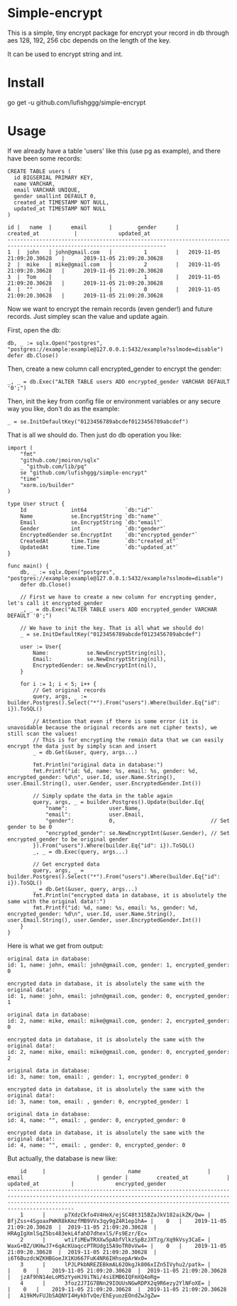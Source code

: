 # Simple-encrypt

This is a simple, tiny encrypt package for encrypt your record in db through aes 128, 192, 256 cbc depends on the length of the key.

It can be used to encrypt string and int.

# Install

go get -u github.com/lufishggg/simple-encrypt

# Usage

If we already have a table 'users' like this (use pg as example), and there have been some records:

    CREATE TABLE users (
      id BIGSERIAL PRIMARY KEY,
      name VARCHAR,
      email VARCHAR UNIQUE,
      gender smallint DEFAULT 0,
      created_at TIMESTAMP NOT NULL,
      updated_at TIMESTAMP NOT NULL
    )
	
	id |   name  |      email       |        gender      |          created_at           |             updated_at
    ------------------------------------------------------------------------------------------------------------------------
    1  |  john	 | john@gmail.com	|          1	     |   2019-11-05 21:09:20.30628	 |      2019-11-05 21:09:20.30628
    2  |  mike	 | mike@gmail.com	|          2	     |   2019-11-05 21:09:20.30628	 |      2019-11-05 21:09:20.30628
    3  |  Tom	 |	                |          1	     |   2019-11-05 21:09:20.30628	 |      2019-11-05 21:09:20.30628
    4  |  ""	 |	                |          0	     |   2019-11-05 21:09:20.30628	 |      2019-11-05 21:09:20.30628
    
Now we want to encrypt the remain records (even gender!) and future records. Just simpley scan the value and update again.

First, open the db:

    db, _ := sqlx.Open("postgres", "postgres://example:example@127.0.0.1:5432/example?sslmode=disable")
    defer db.Close()
    
Then, create a new column call encrypted_gender to encrypt the gender:

   	_, _ = db.Exec("ALTER TABLE users ADD encrypted_gender VARCHAR DEFAULT '0';")
   	
Then, init the key from config file or environment variables or any secure way you like, don't do as the example:
    
   	_ = se.InitDefaultKey("0123456789abcdef0123456789abcdef")

That is all we should do. Then just do db operation you like:

    import (
        "fmt"
        "github.com/jmoiron/sqlx"
        _ "github.com/lib/pq"
        se "github.com/lufishggg/simple-encrypt"
        "time"
        "xorm.io/builder"
    )
    
    type User struct {
    	Id              int64            `db:"id"`
    	Name            se.EncryptString `db:"name"`
    	Email           se.EncryptString `db:"email"`
    	Gender          int              `db:"gender"`
    	EncryptedGender se.EncryptInt    `db:"encrypted_gender"`
    	CreatedAt       time.Time        `db:"created_at"`
    	UpdatedAt       time.Time        `db:"updated_at"`
    }
    
    func main() {
    	db, _ := sqlx.Open("postgres", "postgres://example:example@127.0.0.1:5432/example?sslmode=disable")
    	defer db.Close()
    	
    	// First we have to create a new column for encrypting gender, let's call it encrypted_gender
    	_, _ = db.Exec("ALTER TABLE users ADD encrypted_gender VARCHAR DEFAULT '0';")
    	
    	// We have to init the key. That is all what we should do!
    	_ = se.InitDefaultKey("0123456789abcdef0123456789abcdef")
    	
        user := User{
            Name:            se.NewEncryptString(nil),
            Email:           se.NewEncryptString(nil),
            EncryptedGender: se.NewEncryptInt(nil),
        }
        
        for i := 1; i < 5; i++ {
            // Get original records
            query, args, _ := builder.Postgres().Select("*").From("users").Where(builder.Eq{"id": i}).ToSQL()
            
            // Attention that even if there is some error (it is unavoidable because the original records are not cipher texts), we still scan the values!
            // This is for encrypting the remain data that we can easily encrypt the data just by simply scan and insert
            _ = db.Get(&user, query, args...)
            
            fmt.Println("original data in database:")
            fmt.Printf("id: %d, name: %s, email: %s, gender: %d, encrypted_gender: %d\n", user.Id, user.Name.String(), user.Email.String(), user.Gender, user.EncryptedGender.Int())
            
            // Simply update the data in the table again
            query, args, _ = builder.Postgres().Update(builder.Eq{
                "name":             user.Name,
                "email":            user.Email,
                "gender":           0,                              // Set gender to be 0
                "encrypted_gender": se.NewEncryptInt(&user.Gender), // Set encrypted_gender to be original gender
            }).From("users").Where(builder.Eq{"id": i}).ToSQL()
            _, _ = db.Exec(query, args...)
            
            // Get encrypted data
            query, args, _ = builder.Postgres().Select("*").From("users").Where(builder.Eq{"id": i}).ToSQL()
            _ = db.Get(&user, query, args...)
            fmt.Println("encrypted data in database, it is absolutely the same with the original data!:")
            fmt.Printf("id: %d, name: %s, email: %s, gender: %d, encrypted_gender: %d\n", user.Id, user.Name.String(), user.Email.String(), user.Gender, user.EncryptedGender.Int())
        }
	}
	
Here is what we get from output:

    original data in database:
	id: 1, name: john, email: john@gmail.com, gender: 1, encrypted_gender: 0

	encrypted data in database, it is absolutely the same with the original data!:
	id: 1, name: john, email: john@gmail.com, gender: 0, encrypted_gender: 1

	original data in database:
	id: 2, name: mike, email: mike@gmail.com, gender: 2, encrypted_gender: 0

	encrypted data in database, it is absolutely the same with the original data!:
	id: 2, name: mike, email: mike@gmail.com, gender: 0, encrypted_gender: 2

	original data in database:
	id: 3, name: tom, email: , gender: 1, encrypted_gender: 0

	encrypted data in database, it is absolutely the same with the original data!:
	id: 3, name: tom, email: , gender: 0, encrypted_gender: 1

	original data in database:
	id: 4, name: "", email: , gender: 0, encrypted_gender: 0

	encrypted data in database, it is absolutely the same with the original data!:
	id: 4, name: "", email: , gender: 0, encrypted_gender: 0
	
But actually, the database is new like:

		id     |                          name                     |                  email                       | gender |         created_at            |         updated_at          | 		       encrypted_gender
	---------------------------------------------------------------------------------------------------------------------------------------------------------------------------------------------------------------------------------------
		1      |      p7XdzCkfo4V4HeX/ejSC48t315BZaJkV182aikZK/Qw= | BfjZss+4SgoaxPWKR8kKmzfMB9VVx3qy9gZ4R1ep1hA= |    0   |    2019-11-05 21:09:20.30628  |  2019-11-05 21:09:20.30628  |   HRAgIgXmlSqZ5bs483ekL4fahD7dhexlS/Fs9Ezr/Ec=
		2      |      wtifiMEwTRXXw5pAbfVlkzSpBzJXTzg/Xq9kVsy3CaE= | WaxG+BZ/UKHwJ7+6qAcKUaqccPTRUdg15A9oTR0vVw4= |    0   |    2019-11-05 21:09:20.30628  |  2019-11-05 21:09:20.30628  |   i6T6BuzdcWZKHBGoeJX1KU667FuK4NR6IHhsepArWx0=
		3      |      lPJLPkbNREZEBkmAL62OkgJk806xIZn5IVyhu2/patk= |	                                          |    0   |    2019-11-05 21:09:20.30628  |  2019-11-05 21:09:20.30628  |   jzAf9hN14eLoM5zYyeHJ9iTNi/4siEMB6IQFmXQ4oRg=
		4      |      3foz2J7IG7BNn29IOUUsNGwRDPX2q9R6ezy2YlNFoXE= |	                                       	  |    0   |    2019-11-05 21:09:20.30628  |  2019-11-05 21:09:20.30628  |   A19kMvFUJbSAQNYI4HykbTvQe/EhEyuozEOndZwJgZw=